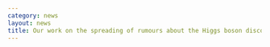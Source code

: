 ```yaml
---
category: news
layout: news
title: Our work on the spreading of rumours about the Higgs boson discovery on Twitter has been featured on the <a href="http://www.newscientist.com/article/mg21729013.300-twitter-reveals-how-higgs-gossip-reached-fever-pitch.html">New Scientist</a>.
---
```

